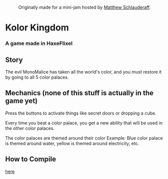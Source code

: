 <p align="center">
  Originally made for a mini-jam hosted by <a href="https://matthew-schlauderaff.itch.io/">Matthew Schlauderaff</a>.
</p>

# Kolor Kingdom
### A game made in HaxeFlixel

## Story

The evil MonoMalice has taken all the world's color, and you must restore it by going to all 5 color palaces.

## Mechanics (none of this stuff is actually in the game yet)

Press the buttons to activate things like secret doors or dropping a cube.

Every time you beat a color palace, you get a new ability that will be used in the other color palaces.

The color palaces are themed around their color
Example: Blue color palace is themed around water, yellow is themed around electricity, etc.

## How to Compile

[here](https://haxeflixel.com/documentation/getting-started/)

